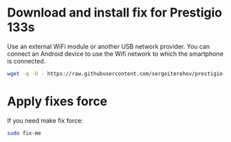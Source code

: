 # Download and install fix for Prestigio 133s

Use an external WiFi module or another USB network provider.
You can connect an Android device to use the Wifi network to which the smartphone is connected.

```bash
wget -q -O - https://raw.githubusercontent.com/sergeiterehov/prestigio-133s-ubuntu-fix/master/fix.sh | sudo bash
```

# Apply fixes force

If you need make fix force:

```bash
sudo fix-me
```
